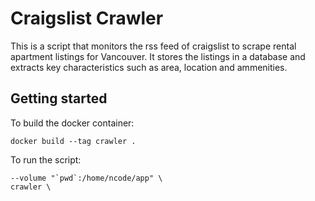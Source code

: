 # Craigslist Crawler

This is a script that monitors the rss feed of craigslist to scrape rental apartment listings for Vancouver. It stores the listings in a database and extracts key characteristics such as area, location and ammenities.

## Getting started

To build the docker container:

```docker build --tag crawler .```

To run the script:

```docker run --rm -it \
--volume "`pwd`:/home/ncode/app" \
crawler \

```
